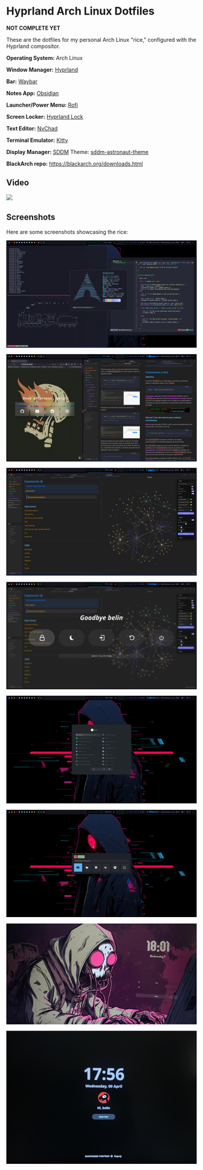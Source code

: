 # Hyprland Arch Linux Dotfiles

**NOT COMPLETE YET**

These are the dotfiles for my personal Arch Linux "rice," configured with the Hyprland compositor.

**Operating System:** Arch Linux

**Window Manager:** [Hyprland](https://hyprland.org/) 

**Bar:** [Waybar](https://github.com/Alexays/Waybar) 

**Notes App:** [Obsidian](https://obsidian.md/) 

**Launcher/Power Menu:** [Rofi](https://github.com/adi1090x/rofi) 

**Screen Locker:** [Hyprland Lock](https://wiki.hyprland.org/Utilities/Hyprlock/) 

**Text Editor:** [NvChad](https://nvchad.com/) 

**Terminal Emulator:** [Kitty](https://sw.kovidgoyal.net/kitty/) 

**Display Manager:** [SDDM](https://github.com/sddm/sddm) Theme: [sddm-astronaut-theme](https://github.com/Keyitdev/sddm-astronaut-theme)

**BlackArch repo:** https://blackarch.org/downloads.html


## Video 

![](https://youtu.be/lpfnx4CC9cw)

## Screenshots

Here are some screenshots showcasing the rice:

![Rice Screenshot 1](/images/rice_1.png)

![Rice Screenshot 2](/images/rice_2.png)

![Rice Screenshot 3](/images/rice_3.png)

![Rice Screenshot 4](/images/rice_4.png)

![Rice Screenshot 5](/images/rice_5.png)

![Rice Screenshot 6](/images/rice_6.png)

![Rice Screenshot 7](/images/rice_7.jpg)

![Rice Screenshot 8](/images/rice_8.jpg)
